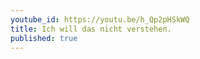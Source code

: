 ```yaml
---
youtube_id: https://youtu.be/h_Qp2pHSkWQ
title: Ich will das nicht verstehen.
published: true
---
```

